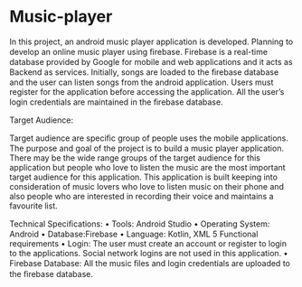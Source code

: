 # Music-player
 
In this project, an android music player application is developed. Planning to develop an online music player using ﬁrebase. Firebase is a real-time database provided by Google for mobile and web applications and it acts as Backend as services. Initially, songs are loaded to the ﬁrebase database and the user can listen songs from the android application. Users must register for the application before accessing the application. All the user’s login credentials are maintained in the ﬁrebase database.

Target Audience:


Target audience are speciﬁc group of people uses the mobile applications. The purpose and goal of the project is to build a music player application. There may be the wide range groups of the target audience for this application but people who love to listen the music are the most important target audience for this application. This application is built keeping into consideration of music lovers who love to listen music on their phone and also people who are interested in recording their voice and maintains a favourite list.

 Technical Speciﬁcations:
 • Tools: Android Studio 
 • Operating System: Android
 • Database:Firebase
• Language: Kotlin, XML
5 Functional requirements
• Login: The user must create an account or register to login to the applications. Social network logins are not used in this application. • Firebase Database: All the music ﬁles and login credentials are uploaded to the ﬁrebase database. 
